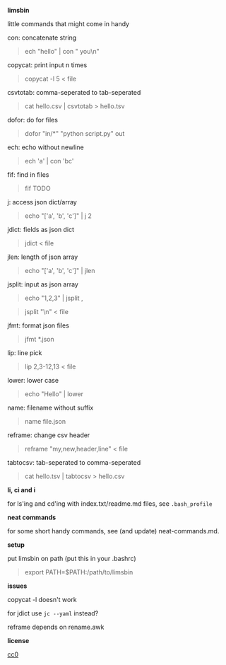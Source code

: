 **limsbin**

little commands that might come in handy

con: concatenate string
> ech "hello" | con " you\n"

copycat: print input n times
> copycat -l 5 < file

csvtotab: comma-seperated to tab-seperated
> cat hello.csv | csvtotab > hello.tsv

dofor: do for files
> dofor "in/*" "python script.py" out

ech: echo without newline
> ech 'a' | con 'bc'

fif: find in files
> fif TODO

j: access json dict/array
> echo "['a', 'b', 'c']" | j 2

jdict: fields as json dict
> jdict < file

jlen: length of json array
> echo "['a', 'b', 'c']" | jlen

jsplit: input as json array
> echo "1,2,3" | jsplit ,

> jsplit "\n" < file

jfmt: format json files
> jfmt *.json

lip: line pick
> lip 2,3-12,13 < file

lower: lower case
> echo "Hello" | lower

name: filename without suffix
> name file.json

reframe: change csv header
> reframe "my,new,header,line" < file

tabtocsv: tab-seperated to comma-seperated
> cat hello.tsv | tabtocsv > hello.csv

**li, ci and i**

for ls'ing and cd'ing with index.txt/readme.md files, see `.bash_profile`

**neat commands**

for some short handy commands, see (and update) neat-commands.md.

**setup**

put limsbin on path (put this in your .bashrc)
> export PATH=$PATH:/path/to/limsbin

**issues**

copycat -l doesn't work

for jdict use `jc --yaml` instead?

reframe depends on rename.awk

**license**

[cc0](https://creativecommons.org/publicdomain/zero/1.0/)